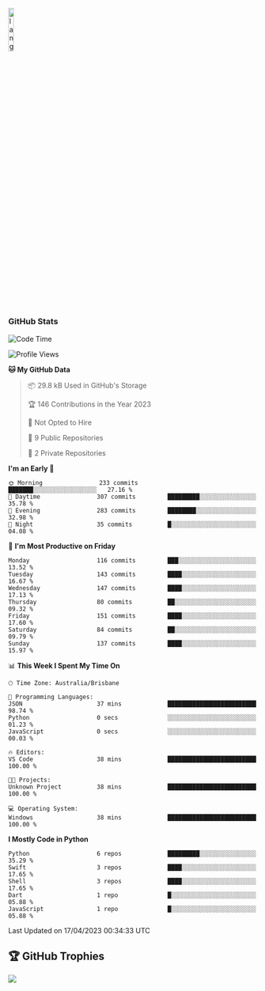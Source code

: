 <p align="left"><img width=15%" src="https://github.com/alansmathew/alansmathew/raw/master/lang.gif" alt="lang image here" /></p>

# <h3 align="left">GitHub Stats</h3>

<!--START_SECTION:waka-->
![Code Time](http://img.shields.io/badge/Code%20Time-193%20hrs%202%20mins-blue)

![Profile Views](http://img.shields.io/badge/Profile%20Views-1-blue)

**🐱 My GitHub Data** 

> 📦 29.8 kB Used in GitHub's Storage 
 > 
> 🏆 146 Contributions in the Year 2023
 > 
> 🚫 Not Opted to Hire
 > 
> 📜 9 Public Repositories 
 > 
> 🔑 2 Private Repositories 
 > 
**I'm an Early 🐤** 

```text
🌞 Morning                233 commits         ███████░░░░░░░░░░░░░░░░░░   27.16 % 
🌆 Daytime                307 commits         █████████░░░░░░░░░░░░░░░░   35.78 % 
🌃 Evening                283 commits         ████████░░░░░░░░░░░░░░░░░   32.98 % 
🌙 Night                  35 commits          █░░░░░░░░░░░░░░░░░░░░░░░░   04.08 % 
```
📅 **I'm Most Productive on Friday** 

```text
Monday                   116 commits         ███░░░░░░░░░░░░░░░░░░░░░░   13.52 % 
Tuesday                  143 commits         ████░░░░░░░░░░░░░░░░░░░░░   16.67 % 
Wednesday                147 commits         ████░░░░░░░░░░░░░░░░░░░░░   17.13 % 
Thursday                 80 commits          ██░░░░░░░░░░░░░░░░░░░░░░░   09.32 % 
Friday                   151 commits         ████░░░░░░░░░░░░░░░░░░░░░   17.60 % 
Saturday                 84 commits          ██░░░░░░░░░░░░░░░░░░░░░░░   09.79 % 
Sunday                   137 commits         ████░░░░░░░░░░░░░░░░░░░░░   15.97 % 
```


📊 **This Week I Spent My Time On** 

```text
🕑︎ Time Zone: Australia/Brisbane

💬 Programming Languages: 
JSON                     37 mins             █████████████████████████   98.74 % 
Python                   0 secs              ░░░░░░░░░░░░░░░░░░░░░░░░░   01.23 % 
JavaScript               0 secs              ░░░░░░░░░░░░░░░░░░░░░░░░░   00.03 % 

🔥 Editors: 
VS Code                  38 mins             █████████████████████████   100.00 % 

🐱‍💻 Projects: 
Unknown Project          38 mins             █████████████████████████   100.00 % 

💻 Operating System: 
Windows                  38 mins             █████████████████████████   100.00 % 
```

**I Mostly Code in Python** 

```text
Python                   6 repos             █████████░░░░░░░░░░░░░░░░   35.29 % 
Swift                    3 repos             ████░░░░░░░░░░░░░░░░░░░░░   17.65 % 
Shell                    3 repos             ████░░░░░░░░░░░░░░░░░░░░░   17.65 % 
Dart                     1 repo              █░░░░░░░░░░░░░░░░░░░░░░░░   05.88 % 
JavaScript               1 repo              █░░░░░░░░░░░░░░░░░░░░░░░░   05.88 % 
```




 Last Updated on 17/04/2023 00:34:33 UTC
<!--END_SECTION:waka-->

## 🏆 GitHub Trophies

![](https://github-profile-trophy.vercel.app/?username=samh06&theme=discord&no-frame=true&no-bg=false&margin-w=4)
